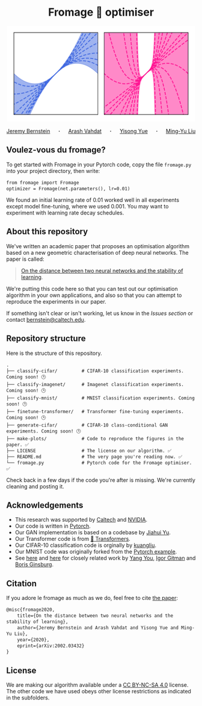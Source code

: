 <h1 align="center">
Fromage 🧀 optimiser
</h1>

<p align="center">
  <img src="make-plots/cover.png" width="500"/>
</p>

<p align="center">
  <a href="https://jeremybernste.in" target="_blank">Jeremy&nbsp;Bernstein</a> &emsp; <b>&middot;</b> &emsp;
  <a href="http://latentspace.cc/arash_vahdat/" target="_blank">Arash&nbsp;Vahdat</a> &emsp; <b>&middot;</b> &emsp;
  <a href="http://www.yisongyue.com" target="_blank">Yisong&nbsp;Yue</a> &emsp; <b>&middot;</b> &emsp;
  <a href="http://mingyuliu.net/" target="_blank">Ming&#8209;Yu&nbsp;Liu</a>
</p>

## Voulez-vous du fromage?

To get started with Fromage in your Pytorch code, copy the file `fromage.py` into your project directory, then write:
```
from fromage import Fromage
optimizer = Fromage(net.parameters(), lr=0.01)
```
We found an initial learning rate of 0.01 worked well in all experiments except model fine-tuning, where we used 0.001. You may want to experiment with learning rate decay schedules.

## About this repository

We've written an academic paper that proposes an optimisation algorithm based on a new geometric characterisation of deep neural networks. The paper is called:

> [On the distance between two neural networks and the stability of learning](https://arxiv.org/abs/2002.03432).

We're putting this code here so that you can test out our optimisation algorithm in your own applications, and also so that you can attempt to reproduce the experiments in our paper.

If something isn't clear or isn't working, let us know in the *Issues section* or contact [bernstein@caltech.edu](mailto:bernstein@caltech.edu).

## Repository structure

Here is the structure of this repository.

    .
    ├── classify-cifar/         # CIFAR-10 classification experiments. Coming soon! 🕒
    ├── classify-imagenet/      # Imagenet classification experiments. Coming soon! 🕒
    ├── classify-mnist/         # MNIST classification experiments. Coming soon! 🕒
    ├── finetune-transformer/   # Transformer fine-tuning experiments. Coming soon! 🕒
    ├── generate-cifar/         # CIFAR-10 class-conditional GAN experiments. Coming soon! 🕒
    ├── make-plots/             # Code to reproduce the figures in the paper. ✅
    ├── LICENSE                 # The license on our algorithm. ✅
    ├── README.md               # The very page you're reading now. ✅
    └── fromage.py              # Pytorch code for the Fromage optimiser. ✅
    
Check back in a few days if the code you're after is missing. We're currently cleaning and posting it.

## Acknowledgements

- This research was supported by [Caltech](https://www.caltech.edu/) and [NVIDIA](https://www.nvidia.com/).
- Our code is written in [Pytorch](https://pytorch.org/).
- Our GAN implementation is based on a codebase by [Jiahui Yu](http://jiahuiyu.com/).
- Our Transformer code is from [🤗 Transformers](https://github.com/huggingface/transformers).
- Our CIFAR-10 classification code is orginally by [kuangliu](https://github.com/kuangliu/pytorch-cifar).
- Our MNIST code was originally forked from the [Pytorch example](https://github.com/pytorch/examples/tree/master/mnist).
- See [here](https://arxiv.org/abs/1708.03888) and [here](https://people.eecs.berkeley.edu/~youyang/publications/batch32k.pdf) for closely related work by [Yang You](https://people.eecs.berkeley.edu/~youyang/), [Igor Gitman](https://scholar.google.com/citations?user=8r9aWLIAAAAJ&hl=en) and [Boris Ginsburg](https://scholar.google.com/citations?user=7BRYaGcAAAAJ&hl=nl).

## Citation

If you adore le fromage as much as we do, feel free to cite [the paper](https://arxiv.org/abs/2002.03432):

```
@misc{fromage2020,
    title={On the distance between two neural networks and the stability of learning},
    author={Jeremy Bernstein and Arash Vahdat and Yisong Yue and Ming-Yu Liu},
    year={2020},
    eprint={arXiv:2002.03432}
}
```

## License

We are making our algorithm available under a [CC BY-NC-SA 4.0](https://creativecommons.org/licenses/by-nc-sa/4.0/) license. The other code we have used obeys other license restrictions as indicated in the subfolders.
